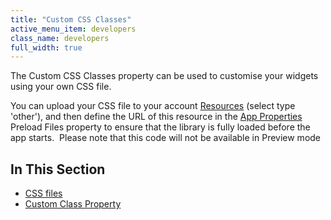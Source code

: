 ```yaml
---
title: "Custom CSS Classes"
active_menu_item: developers
class_name: developers
full_width: true
---
```



The Custom CSS Classes property can be used to customise your widgets using your own CSS file.

You can upload your CSS file to your account [Resources](/developers/documentation/product-guide/the-console/console-tabs/resources) (select type 'other'), and then define the URL of this resource in the [App Properties](/developers/documentation/product-guide/widget-properties-events/app-properties) Preload Files property to ensure that the library is fully loaded before the app starts.  Please note that this code will not be available in Preview mode

## In This Section

 - [CSS files](/developers/documentation/product-guide/advanced-features/custom-css-classes/css-files)
 - [Custom Class Property](/developers/documentation/product-guide/advanced-features/custom-css-classes/custom-class)

